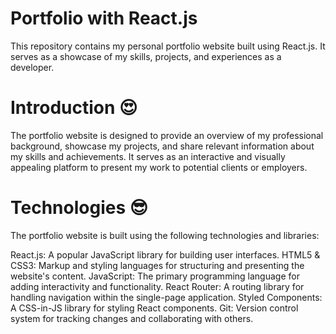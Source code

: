 # Portfolio with React.js
This repository contains my personal portfolio website built using React.js. It serves as a showcase of my skills, projects, and experiences as a developer.

# Introduction 😍
The portfolio website is designed to provide an overview of my professional background, showcase my projects, and share relevant information about my skills and achievements. It serves as an interactive and visually appealing platform to present my work to potential clients or employers.

# Technologies 😎
The portfolio website is built using the following technologies and libraries:

 React.js: A popular JavaScript library for building user interfaces.
 HTML5 & CSS3: Markup and styling languages for structuring and presenting the website's content.
 JavaScript: The primary programming language for adding interactivity and functionality.
 React Router: A routing library for handling navigation within the single-page application.
 Styled Components: A CSS-in-JS library for styling React components.
 Git: Version control system for tracking changes and collaborating with others.
